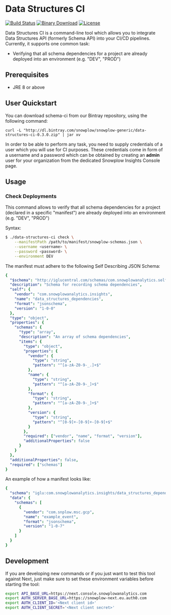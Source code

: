 # Data Structures CI
[![Build Status][travis-image]][travis]
[![Binary Download][bintray-image]][bintray]
[![License][license-image]][license]

Data Structures CI is a command-line tool which allows you to integrate Data Structures API (formerly Schema API) 
into your CI/CD pipelines.
Currently, it supports one common task:

* Verifying that all schema dependencies for a project are already deployed into an environment (e.g. "DEV", "PROD")

## Prerequisites

- JRE 8 or above

## User Quickstart

You can download schema-ci from our Bintray repository, using the following command:

```
curl -L "http://dl.bintray.com/snowplow/snowplow-generic/data-structures-ci-0.3.0.zip" | jar xv
```

In order to be able to perform any task, you need to supply credentials of a user which you will use for CI purposes.
These credentials come in form of a username and a password which can be obtained by creating an __admin__
user for your organization from the dedicated Snowplow Insights Console page.

## Usage

### Check Deployments

This command allows to verify that all schema dependencies for a project (declared in a specific "manifest") 
are already deployed into an environment (e.g. "DEV", "PROD")

Syntax: 
```bash
$ ./data-structures-ci check \
    --manifestPath /path/to/manifest/snowplow-schemas.json \
    --username <username> \
    --password <password> \
    --environment DEV
```

The manifest must adhere to the following Self Describing JSON Schema: 
```yaml
{
  "$schema": "http://iglucentral.com/schemas/com.snowplowanalytics.self-desc/schema/jsonschema/1-0-0#",
  "description": "Schema for recording schema dependencies",
  "self": {
    "vendor": "com.snowplowanalytics.insights",
    "name": "data_structures_dependencies",
    "format": "jsonschema",
    "version": "1-0-0"
  },
  "type": "object",
  "properties": {
    "schemas": {
      "type": "array",
      "description": "An array of schema dependencies",
      "items": {
        "type": "object",
        "properties": {
          "vendor": {
            "type": "string",
            "pattern": "^[a-zA-Z0-9-_.]+$"
          },
          "name": {
            "type": "string",
            "pattern": "^[a-zA-Z0-9-_]+$"
          },
          "format": {
            "type": "string",
            "pattern": "^[a-zA-Z0-9-_]+$"
          },
          "version": {
            "type": "string",
            "pattern": "^[0-9]+-[0-9]+-[0-9]+$"
          }
        },
        "required": ["vendor", "name", "format", "version"],
        "additionalProperties": false
      }
    }
  },
  "additionalProperties": false,
  "required": ["schemas"]
}
```

An example of how a manifest looks like:
```yaml
{
  "schema": "iglu:com.snowplowanalytics.insights/data_structures_dependencies/jsonschema/1-0-0",
  "data": {
    "schemas": [
      {
        "vendor": "com.snplow.msc.gcp",
        "name": "example_event",
        "format": "jsonschema",
        "version": "1-0-7"
      }
    ]
  }
}
```

## Development

If you are developing new commands or if you just want to test this tool against Next, just make sure to set these 
environment variables before starting the tool:

```bash
export API_BASE_URL=https://next.console.snowplowanalytics.com
export AUTH_SERVER_BASE_URL=https://snowplow-next.eu.auth0.com
export AUTH_CLIENT_ID='<Next client id>'
export AUTH_CLIENT_SECRET='<Next client secret>'
```

[travis-image]: https://travis-ci.com/snowplow-product/msc-schema-ci-tool.svg?token=F4Ce9m1YA8HqgpFQMcL5&branch=master
[travis]: https://travis-ci.com/snowplow-product/msc-schema-ci-tool

[bintray-image]: https://api.bintray.com/packages/snowplow/snowplow-generic/schema-ci/images/download.svg
[bintray]: https://bintray.com/snowplow/snowplow-generic/schema-ci/_latestVersion

[license-image]: http://img.shields.io/badge/license-Apache--2-blue.svg?style=flat
[license]: http://www.apache.org/licenses/LICENSE-2.0
